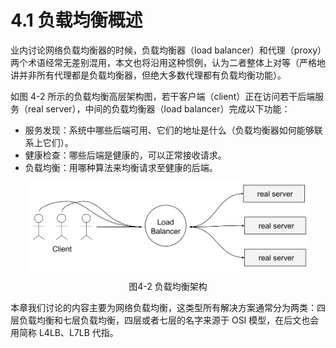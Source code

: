 # 4.1 负载均衡概述

业内讨论网络负载均衡器的时候，负载均衡器（load balancer）和代理（proxy）两个术语经常无差别混用，本文也将沿用这种惯例，认为二者整体上对等（严格地讲并非所有代理都是负载均衡器，但绝大多数代理都有负载均衡功能）。

如图 4-2 所示的负载均衡高层架构图，若干客户端（client）正在访问若干后端服务（real server），中间的负载均衡器（load balancer）完成以下功能：

- 服务发现：系统中哪些后端可用、它们的地址是什么（负载均衡器如何能够联系上它们）。
- 健康检查：哪些后端是健康的，可以正常接收请求。
- 负载均衡：用哪种算法来均衡请求至健康的后端。

<div  align="center">
	<img src="../assets/balancer.svg" width = "450"  align=center />
	<p>图4-2 负载均衡架构</p>
</div>

本章我们讨论的内容主要为网络负载均衡，这类型所有解决方案通常分为两类：四层负载均衡和七层负载均衡，四层或者七层的名字来源于 OSI 模型，在后文也会用简称 L4LB、L7LB 代指。